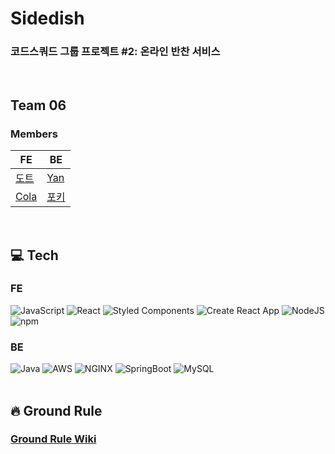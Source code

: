 # Sidedish

### 코드스쿼드 그룹 프로젝트 #2: 온라인 반찬 서비스

<br />

## Team 06

### Members

| FE                                      | BE                                    |
| --------------------------------------- | ------------------------------------- |
| [도트](https://github.com/godhyeongman) | [Yan](https://github.com/KTH-96)      |
| [Cola](https://github.com/bcad1591)     | [포키](https://github.com/seokho-ham) |

<br />

## 💻 Tech

### FE

<img alt="JavaScript" src="https://img.shields.io/badge/JavaScript-F0DB4F?style=flat-square&logo=JavaScript&logoColor=000" /> <img alt="React" src="https://img.shields.io/badge/React-61DAFB?style=flat-square&logo=React&logoColor=000" /> <img alt="Styled Components" src="https://img.shields.io/badge/Styled Components-DB7093?style=flat-square&logo=styled-components&logoColor=white" /> <img alt="Create React App" src="https://img.shields.io/badge/CRA-09D3AC?style=flat-square&logo=CreateReactApp&logoColor=white" /> <img alt="NodeJS" src="https://img.shields.io/badge/NodeJS-339933?style=flat-square&logo=Node.js&logoColor=white" /> <img alt="npm" src="https://img.shields.io/badge/npm-CB3837?style=flat-square&logo=npm&logoColor=white" /> <br />

### BE

<img alt="Java" src="https://img.shields.io/badge/Java-007396?style=flat-square&logo=Java&logoColor=white" /> <img alt="AWS" src="https://img.shields.io/badge/AWS-232F3E?style=flat-square&logo=AmazonAWS&logoColor=white" /> <img alt="NGINX" src="https://img.shields.io/badge/NGINX-009639?style=flat-square&logo=NGINX&logoColor=white" /> <img alt="SpringBoot" src="https://img.shields.io/badge/SpringBoot-6DB33F?style=flat-square&logo=SpringBoot&logoColor=white" /> <img alt="MySQL" src="https://img.shields.io/badge/MySQL-4479A1?style=flat-square&logo=MySQL&logoColor=white" /> <br />
<br />

## 🔥 Ground Rule

### [**Ground Rule Wiki**](https://github.com/bcad1591/sidedish/wiki/Ground-Rule)

<br />
